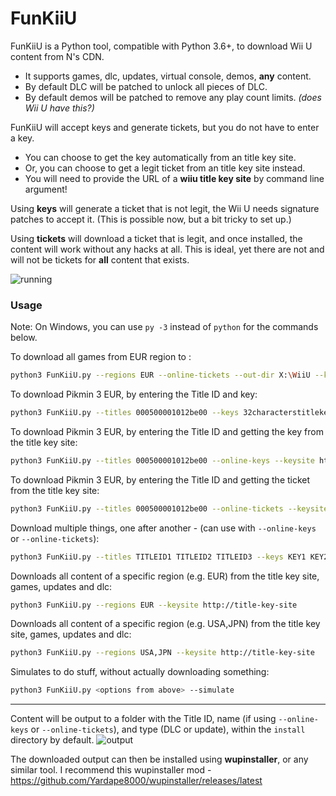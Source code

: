# FunKiiU

FunKiiU is a Python tool, compatible with Python 3.6+, to download Wii U content from N's CDN.

- It supports games, dlc, updates, virtual console, demos, **any** content.
- By default DLC will be patched to unlock all pieces of DLC.
- By default demos will be patched to remove any play count limits. *(does Wii U have this?)*


FunKiiU will accept keys and generate tickets, but you do not have to enter a key.
- You can choose to get the key automatically from an title key site.
- Or, you can choose to get a legit ticket from an title key site instead.
- You will need to provide the URL of a **wiiu title key site** by command line argument!

Using **keys** will generate a ticket that is not legit, the Wii U needs signature patches to accept it. (This is possible now, but a bit tricky to set up.)

Using **tickets** will download a ticket that is legit, and once installed, the content will work without any hacks at all. This is ideal, yet there are not and will not be tickets for **all** content that exists.

![running](http://i.imgur.com/YVsDqxE.png)

### Usage

Note: On Windows, you can use `py -3` instead of `python` for the commands below.

To download all games from EUR region to :
```sh
python3 FunKiiU.py --regions EUR --online-tickets --out-dir X:\WiiU --keysite http://title-key-site
```

To download Pikmin 3 EUR, by entering the Title ID and key:
```sh
python3 FunKiiU.py --titles 000500001012be00 --keys 32characterstitlekeyforpikmineur
```

To download Pikmin 3 EUR, by entering the Title ID and getting the key from the title key site:
```sh
python3 FunKiiU.py --titles 000500001012be00 --online-keys --keysite http://title-key-site
```
To download Pikmin 3 EUR, by entering the Title ID and getting the ticket from the title key site:
````sh
python3 FunKiiU.py --titles 000500001012be00 --online-tickets --keysite http://title-key-site
````
Download multiple things, one after another - (can use with `--online-keys` or `--online-tickets`):
````sh
python3 FunKiiU.py --titles TITLEID1 TITLEID2 TITLEID3 --keys KEY1 KEY2 KEY3
````
Downloads all content of a specific region (e.g. EUR) from the title key site, games, updates and dlc:
````sh
python3 FunKiiU.py --regions EUR --keysite http://title-key-site
````
Downloads all content of a specific region (e.g. USA,JPN) from the title key site, games, updates and dlc:
````sh
python3 FunKiiU.py --regions USA,JPN --keysite http://title-key-site
````
Simulates to do stuff, without actually downloading something:
````sh
python3 FunKiiU.py <options from above> --simulate
````
---
Content will be output to a folder with the Title ID, name (if using `--online-keys` or `--online-tickets`), and type (DLC or update), within the `install` directory by default.
![output](http://i.imgur.com/U1n66Zj.png)

The downloaded output can then be installed using **wupinstaller**, or any similar tool.
I recommend this wupinstaller mod - https://github.com/Yardape8000/wupinstaller/releases/latest
